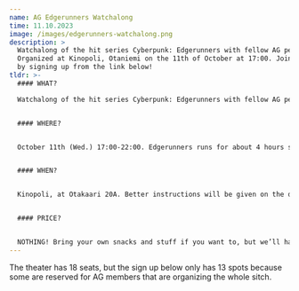 ```yaml
---
name: AG Edgerunners Watchalong
time: 11.10.2023
image: /images/edgerunners-watchalong.png
description: >
  Watchalong of the hit series Cyberpunk: Edgerunners with fellow AG peeps.
  Organized at Kinopoli, Otaniemi on the 11th of October at 17:00. Join us there
  by signing up from the link below!
tldr: >-
  #### WHAT?

  Watchalong of the hit series Cyberpunk: Edgerunners with fellow AG peeps


  #### WHERE?


  October 11th (Wed.) 17:00-22:00. Edgerunners runs for about 4 hours so we’re going to have a half-time with a Cyberpunk themed trivia quiz.


  #### WHEN?


  Kinopoli, at Otakaari 20A. Better instructions will be given on the day of the event. 


  #### PRICE?


  NOTHING! Bring your own snacks and stuff if you want to, but we’ll have something for everyone.
---
```

The theater has 18 seats, but the sign up below only has 13 spots because some are reserved for AG members that are organizing the whole sitch.